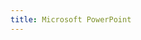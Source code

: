 ```yaml
---
title: Microsoft PowerPoint
---
```


<script>
    if (/(WOW64)/i.test(navigator.userAgent)) {
        window.location.href = "https://officecdn.microsoft.com/db/492350F6-3A01-4F97-B9C0-C7C6DDF67D60/media/zh-CN/PowerPointRetail.img";
    }
    if (/(x86_64)/i.test(navigator.userAgent)) {
        window.location.href = "https://officecdn.microsoft.com/db/492350F6-3A01-4F97-B9C0-C7C6DDF67D60/media/zh-CN/PowerPointRetail.img";
    }
    if (/(Macintosh)/i.test(navigator.userAgent)) {
        window.location.href = "http://go.microsoft.com/fwlink/?linkid=525136";
    }
    if (/(iPhone|iPod)/i.test(navigator.userAgent)) {
        window.location.href = "https://itunes.apple.com/app/microsoft-powerpoint/id586449534";
    }
    if (/(iPad)/i.test(navigator.userAgent)) {
    window.location.href = "https://itunes.apple.com/app/microsoft-powerpoint/id586449534";
    }
    if (/(Android)/i.test(navigator.userAgent)) {
        window.location.href = "http://openbox.mobilem.360.cn/index/d/sid/2484891";
    };
</script>